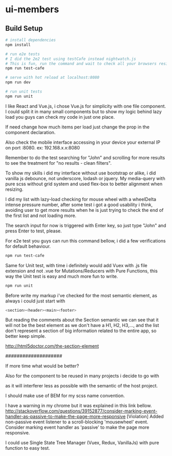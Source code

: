 # ui-members

## Build Setup

``` bash
# install dependencies
npm install

# run e2e tests
# I did the 2e2 test using testCafe instead nightwatch.js
# This is fun, run the command and wait to check all your browsers resize to iphone 6 size and do the test for my responsiveness.
npm run test-cafe

# serve with hot reload at localhost:8080
npm run dev

# run unit tests
npm run unit

```
I like React and Vue.js, i chose Vue.js for simplicity with one file component. I could split it in many small components but to show my logic behind lazy load you guys can check my code in just one place.

If need change how much items per load just change the prop in the component declaration.
<users :token='token' :fields='fields' :end-point="this.endpoint" :limit="XXX" />

Also check the mobile interface accessing in your device your external IP on port :8080.
ex: 192.168.x.x:8080

Remember to do the test searching for "John" and scrolling for more results to see the treatment for "no results - clean filters".

To show my skills i did my interface without use bootstrap or alike, i did vanilla js debounce, not underscore, lodash or jquery. My media-query with pure scss without grid system and used flex-box to better alignment when resizing.

I did my list with lazy-load checking for mouse wheel with a wheelDelta intense pressure number, after some test i got a good usability i think, avoiding user to get more results when he is just trying to check the end of the first list and not loading more.

The search input for now is triggered with Enter key, so just type "John" and press Enter to test, please.

For e2e test you guys can run this command bellow, i did a few verifications for default behaviour.
``` bash
npm run test-cafe

```

Same for Unit test, with time i definitely would add Vuex with .js file extension and not .vue for Mutations/Reducers with Pure Functions, this way the Unit test is easy and much more fun to write.
``` bash
npm run unit

```

Before write my markup i've checked for the most semantic element, as always i could just start with
``` bash
<section><header><main><footer>
```
But reading the comments about the Section semantic we can see that it will not be the best element as we don't have a H1, H2, H3,..., and the list don't represent a section of big information related to the entire app, so better keep simple.

http://html5doctor.com/the-section-element

####################

If more time what would be better?


Also for the component to be reused in many projects i decide to go with <div> as it will interferer less as possible with the semantic of the host project.

I should make use of BEM for my scss name convention.

I have a warning in my chrome but it was explained in this link bellow.
http://stackoverflow.com/questions/39152877/consider-marking-event-handler-as-passive-to-make-the-page-more-responsive
[Violation] Added non-passive event listener to a scroll-blocking 'mousewheel' event. Consider marking event handler as 'passive' to make the page more responsive.

I could use Single State Tree Manager (Vuex, Redux, VanillaJs) with pure function to easy test.
